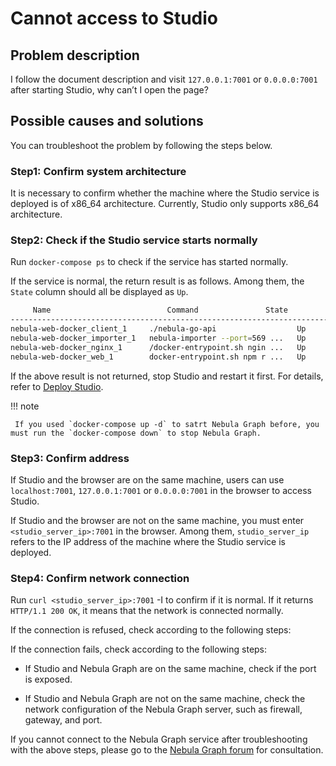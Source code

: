 # Cannot access to Studio

 ## Problem description

 I follow the document description and visit `127.0.0.1:7001` or `0.0.0.0:7001` after starting Studio, why can’t I open the page?

 ## Possible causes and solutions

 You can troubleshoot the problem by following the steps below.

 ### Step1: Confirm system architecture

 It is necessary to confirm whether the machine where the Studio service is deployed is of x86_64 architecture. Currently, Studio only supports x86_64 architecture.

 ### Step2: Check if the Studio service starts normally

 Run `docker-compose ps` to check if the service has started normally.

 If the service is normal, the return result is as follows. Among them, the `State` column should all be displayed as `Up`.

 ```bash
      Name                          Command               State               Ports
 ------------------------------------------------------------------------------------------------------
 nebula-web-docker_client_1     ./nebula-go-api                  Up      0.0.0.0:32782->8080/tcp
 nebula-web-docker_importer_1   nebula-importer --port=569 ...   Up      0.0.0.0:32783->5699/tcp
 nebula-web-docker_nginx_1      /docker-entrypoint.sh ngin ...   Up      0.0.0.0:7001->7001/tcp, 80/tcp
 nebula-web-docker_web_1        docker-entrypoint.sh npm r ...   Up      0.0.0.0:32784->7001/tcp
 ```

 If the above result is not returned, stop Studio and restart it first. For details, refer to [Deploy Studio](../deploy-connect/st-ug-deploy.md).

 !!! note

     If you used `docker-compose up -d` to satrt Nebula Graph before, you must run the `docker-compose down` to stop Nebula Graph.

 ### Step3: Confirm address

 If Studio and the browser are on the same machine, users can use `localhost:7001`, `127.0.0.1:7001` or `0.0.0.0:7001` in the browser to access Studio.

 If Studio and the browser are not on the same machine, you must enter `<studio_server_ip>:7001` in the browser. Among them, `studio_server_ip` refers to the IP address of the machine where the Studio service is deployed.

 ### Step4: Confirm network connection

 Run `curl <studio_server_ip>:7001` -I to confirm if it is normal. If it returns `HTTP/1.1 200 OK`, it means that the network is connected normally.

 If the connection is refused, check according to the following steps:

 If the connection fails, check according to the following steps:

 - If Studio and Nebula Graph are on the same machine, check if the port is exposed.

 - If Studio and Nebula Graph are not on the same machine, check the network configuration of the Nebula Graph server, such as firewall, gateway, and port.

 If you cannot connect to the Nebula Graph service after troubleshooting with the above steps, please go to the [Nebula Graph forum](https://discuss.nebula-graph.io) for consultation.